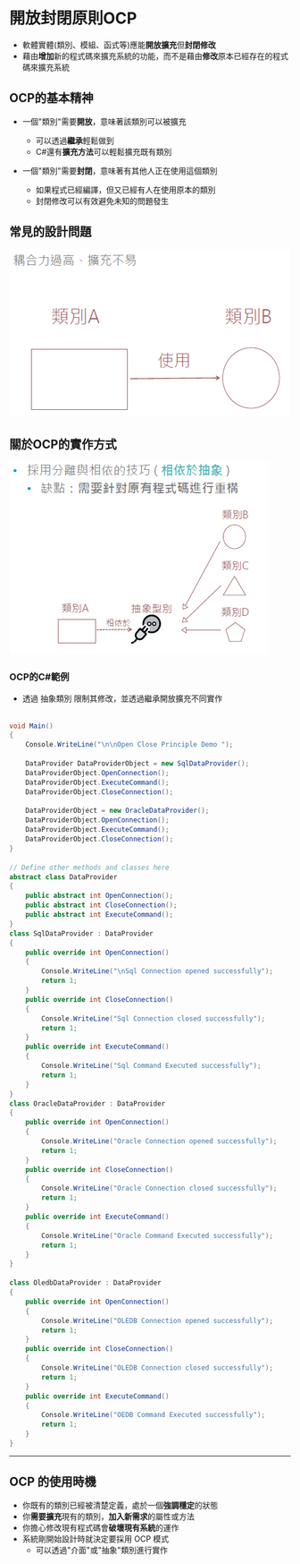 # 開放封閉原則OCP

+ 軟體實體(類別、模組、函式等)應能**開放擴充**但**封閉修改**
+ 藉由**增加**新的程式碼來擴充系統的功能，而不是藉由**修改**原本已經存在的程式碼來擴充系統

## OCP的基本精神

+ 一個"類別"需要**開放**，意味著該類別可以被擴充
  + 可以透過**繼承**輕鬆做到
  + C#還有**擴充方法**可以輕鬆擴充既有類別
  
+ 一個"類別"需要**封閉**，意味著有其他人正在使用這個類別
  + 如果程式已經編譯，但又已經有人在使用原本的類別
  + 封閉修改可以有效避免未知的問題發生

## 常見的設計問題

<img class="header-picture" src="../images/ocp1.PNG" alt=""/>

## 關於OCP的實作方式

<img class="header-picture" src="../images/ocp2.PNG" alt=""/>

### OCP的C#範例

+ 透過 抽象類別 限制其修改，並透過繼承開放擴充不同實作

``` C#

void Main()
{
	Console.WriteLine("\n\nOpen Close Principle Demo ");

	DataProvider DataProviderObject = new SqlDataProvider();
	DataProviderObject.OpenConnection();
	DataProviderObject.ExecuteCommand();
	DataProviderObject.CloseConnection();

	DataProviderObject = new OracleDataProvider();
	DataProviderObject.OpenConnection();
	DataProviderObject.ExecuteCommand();
	DataProviderObject.CloseConnection();
}

// Define other methods and classes here
abstract class DataProvider
{
	public abstract int OpenConnection();
	public abstract int CloseConnection();
	public abstract int ExecuteCommand();
}
class SqlDataProvider : DataProvider
{
	public override int OpenConnection()
	{
		Console.WriteLine("\nSql Connection opened successfully");
		return 1;
	}
	public override int CloseConnection()
	{
		Console.WriteLine("Sql Connection closed successfully");
		return 1;
	}
	public override int ExecuteCommand()
	{
		Console.WriteLine("Sql Command Executed successfully");
		return 1;
	}
}
class OracleDataProvider : DataProvider
{
	public override int OpenConnection()
	{
		Console.WriteLine("Oracle Connection opened successfully");
		return 1;
	}
	public override int CloseConnection()
	{
		Console.WriteLine("Oracle Connection closed successfully");
		return 1;
	}
	public override int ExecuteCommand()
	{
		Console.WriteLine("Oracle Command Executed successfully");
		return 1;
	}
}

class OledbDataProvider : DataProvider
{
	public override int OpenConnection()
	{
		Console.WriteLine("OLEDB Connection opened successfully");
		return 1;
	}
	public override int CloseConnection()
	{
		Console.WriteLine("OLEDB Connection closed successfully");
		return 1;
	}
	public override int ExecuteCommand()
	{
		Console.WriteLine("OEDB Command Executed successfully");
		return 1;
	}
}

```

--- 

## OCP 的使用時機

+ 你既有的類別已經被清楚定義，處於一個**強調穩定**的狀態
+ 你**需要擴充**現有的類別，**加入新需求**的屬性或方法
+ 你擔心修改現有程式碼會**破壞現有系統**的運作
+ 系統剛開始設計時就決定要採用 OCP 模式
  + 可以透過"介面"或"抽象"類別進行實作
